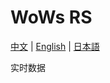 # WoWs RS
[中文](https://github.com/HenryQuan/WoWs-RS/blob/master/ZN.md) | [English](https://github.com/HenryQuan/WoWs-RS/blob/master/README.md) | [日本語](https://github.com/HenryQuan/WoWs-RS/blob/master/JA.md)

实时数据
